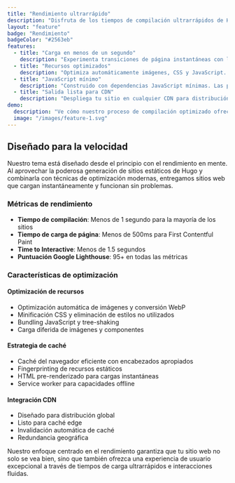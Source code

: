 ```yaml
---
title: "Rendimiento ultrarrápido"
description: "Disfruta de los tiempos de compilación ultrarrápidos de Hugo y una salida optimizada. Tu sitio web carga instantáneamente, ofreciendo una experiencia de usuario excepcional."
layout: "feature"
badge: "Rendimiento"
badgeColor: "#2563eb"
features:
  - title: "Carga en menos de un segundo"
    description: "Experimenta transiciones de página instantáneas con la generación de sitio estático de Hugo. Las páginas cargan en milisegundos, garantizando el compromiso de los visitantes."
  - title: "Recursos optimizados"
    description: "Optimiza automáticamente imágenes, CSS y JavaScript. Reduce el tamaño de los archivos sin comprometer la calidad para tiempos de carga más rápidos."
  - title: "JavaScript mínimo"
    description: "Construido con dependencias JavaScript mínimas. Las páginas permanecen rápidas y funcionales mientras mantienen el tamaño del paquete pequeño."
  - title: "Salida lista para CDN"
    description: "Despliega tu sitio en cualquier CDN para distribución global. Los archivos estáticos están optimizados para caché edge y máximo rendimiento."
demo:
  description: "Ve cómo nuestro proceso de compilación optimizado ofrece cargas de página ultrarrápidas y transiciones fluidas."
  image: "/images/feature-1.svg"
---
```


## Diseñado para la velocidad

Nuestro tema está diseñado desde el principio con el rendimiento en mente. Al aprovechar la poderosa generación de sitios estáticos de Hugo y combinarla con técnicas de optimización modernas, entregamos sitios web que cargan instantáneamente y funcionan sin problemas.

### Métricas de rendimiento

- **Tiempo de compilación**: Menos de 1 segundo para la mayoría de los sitios
- **Tiempo de carga de página**: Menos de 500ms para First Contentful Paint
- **Time to Interactive**: Menos de 1.5 segundos
- **Puntuación Google Lighthouse**: 95+ en todas las métricas

### Características de optimización

#### Optimización de recursos
- Optimización automática de imágenes y conversión WebP
- Minificación CSS y eliminación de estilos no utilizados
- Bundling JavaScript y tree-shaking
- Carga diferida de imágenes y componentes

#### Estrategia de caché
- Caché del navegador eficiente con encabezados apropiados
- Fingerprinting de recursos estáticos
- HTML pre-renderizado para cargas instantáneas
- Service worker para capacidades offline

#### Integración CDN
- Diseñado para distribución global
- Listo para caché edge
- Invalidación automática de caché
- Redundancia geográfica

Nuestro enfoque centrado en el rendimiento garantiza que tu sitio web no solo se vea bien, sino que también ofrezca una experiencia de usuario excepcional a través de tiempos de carga ultrarrápidos e interacciones fluidas.
